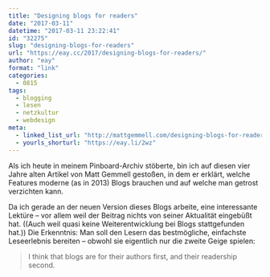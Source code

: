 ```yaml
---
title: "Designing blogs for readers"
date: "2017-03-11"
datetime: "2017-03-11 23:22:41"
id: "32275"
slug: "designing-blogs-for-readers"
url: "https://eay.cc/2017/designing-blogs-for-readers/"
author: "eay"
format: "link"
categories:
  - 0815
tags:
  - blogging
  - lesen
  - netzkultur
  - webdesign
meta:
  - linked_list_url: "http://mattgemmell.com/designing-blogs-for-readers/"
  - yourls_shorturl: "https://eay.li/2wz"
---
```


Als ich heute in meinem Pinboard-Archiv stöberte, bin ich auf diesen vier Jahre alten Artikel von Matt Gemmell gestoßen, in dem er erklärt, welche Features moderne (as in 2013) Blogs brauchen und auf welche man getrost verzichten kann.

Da ich gerade an der neuen Version dieses Blogs arbeite, eine interessante Lektüre – vor allem weil der Beitrag nichts von seiner Aktualität eingebüßt hat. ((Auch weil quasi keine Weiterentwicklung bei Blogs stattgefunden hat.)) Die Erkenntnis: Man soll den Lesern das bestmögliche, einfachste Leseerlebnis bereiten – obwohl sie eigentlich nur die zweite Geige spielen:

> I think that blogs are for their authors first, and their readership second.

